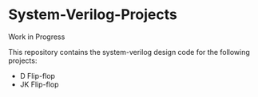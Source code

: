 # System-Verilog-Projects

Work in Progress

This repository contains the system-verilog design code for the following projects:
- D Flip-flop
- JK Flip-flop
